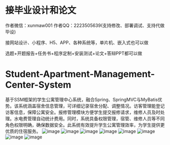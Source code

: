 # 接毕业设计和论文
作者微信：xunmaw001  作者QQ：2223505639(支持修改、部署调试、支持代做毕设)

接网站设计、小程序、H5、APP、各种系统等，单片机、嵌入式也可以做

选题+开题报告+任务书+程序定制+安装测试+论文+答辩PPT都可以做
# Student-Apartment-Management-Center-System
基于SSM框架的学生公寓管理中心系统，融合Spring、SpringMVC与MyBatis优势。该系统涵盖宿舍信息管理，可详细记录宿舍分配、调整情况。访客管理能登记访客信息，保障公寓安全。报修管理模块方便学生提交报修请求，维修人员及时处理。水电费管理自动统计费用。同时，系统具备权限管理，宿管、维修人员等不同角色权限明确，确保数据安全。此系统有效提升学生公寓管理效率，为学生提供更优质的住宿服务。
![image](https://github.com/user-attachments/assets/aee69e46-70fe-4b85-a2ac-9537d44e38f7)
![image](https://github.com/user-attachments/assets/6f7d4113-f29c-4b24-99cc-b6625796441a)
![image](https://github.com/user-attachments/assets/980db562-e625-4add-9ee6-16c066de0109)
![image](https://github.com/user-attachments/assets/0c17a9ea-2796-4089-a5a6-8141c3c63ab5)
![image](https://github.com/user-attachments/assets/624743cd-4d7c-418c-a01e-8124788a473f)
![image](https://github.com/user-attachments/assets/946b6852-0350-4972-89aa-24759de84f0c)
![image](https://github.com/user-attachments/assets/c226cfb4-d140-4aef-93d8-198841293b64)
![image](https://github.com/user-attachments/assets/0879c3cb-1ceb-4242-8dbb-e37d09897a24)
